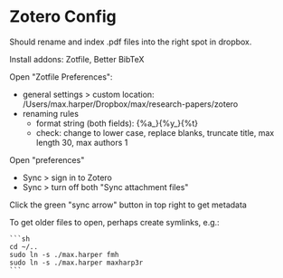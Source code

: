 # Zotero Config

Should rename and index .pdf files into the right spot in dropbox.

Install addons: Zotfile, Better BibTeX

Open "Zotfile Preferences":

* general settings > custom location: /Users/max.harper/Dropbox/max/research-papers/zotero
* renaming rules
    * format string (both fields): {%a_}{%y_}{%t}
    * check: change to lower case, replace blanks, truncate title, max length 30, max authors 1

Open "preferences"

* Sync > sign in to Zotero
* Sync > turn off both "Sync attachment files"

Click the green "sync arrow" button in top right to get metadata

To get older files to open, perhaps create symlinks, e.g.:

    ```sh
    cd ~/..
    sudo ln -s ./max.harper fmh
    sudo ln -s ./max.harper maxharp3r
    ```
